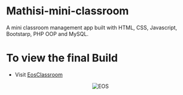 # Mathisi-mini-classroom
A mini classroom management app built with HTML, CSS, Javascript, Bootstarp, PHP OOP and MySQL.

# To view the final Build
- Visit [EosClassroom](http://eosminiclassroom.000webhostapp.com/)

<div align="center">

![EOS](http://eosminiclassroom.000webhostapp.com/New-Mathisi-Mockup/New-Home.png)

<br>

</div>
